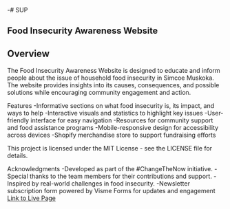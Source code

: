 -# SUP
<h1 style="font-size: 20px;">Food Insecurity Awareness Website</h1>

<h2>Overview</h2>
The Food Insecurity Awareness Website is designed to educate and inform people about the issue of household food insecurity in Simcoe Muskoka. The website provides insights into its causes, consequences, and possible solutions while encouraging community engagement and action.

<h>Features</h2>
-Informative sections on what food insecurity is, its impact, and ways to help
-Interactive visuals and statistics to highlight key issues
-User-friendly interface for easy navigation
-Resources for community support and food assistance programs
-Mobile-responsive design for accessibility across devices
-Shopify merchandise store to support fundraising efforts

This project is licensed under the MIT License - see the LICENSE file for details.

<h>Acknowledgments</h>
-Developed as part of the #ChangeTheNow initiative.
-Special thanks to the team members for their contributions and support.
-Inspired by real-world challenges in food insecurity.
-Newsletter subscription form powered by Visme Forms for updates and engagement
[Link to Live Page](https://siwonhan-coding.github.io/SUP/public/Homepage/)
